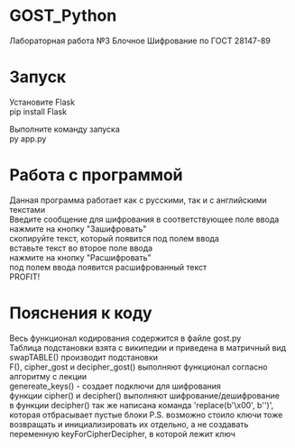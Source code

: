 # GOST_Python
Лабораторная работа №3 Блочное Шифрование по ГОСТ 28147-89

# Запуск
Установите Flask  
pip install Flask

Выполните команду запуска  
py app.py

# Работа с программой

Данная программа работает как с русскими, так и с английскими текстами  
Введите сообщение для шифрования в соответствующее поле ввода  
нажмите на кнопку "Зашифровать"    
скопируйте текст, который появится под полем ввода  
вставьте текст во второе поле ввода  
нажмите на кнопку "Расшифровать"  
под полем ввода появится расшифрованный текст  
PROFIT!  

# Пояснения к коду
Весь функционал кодирования содержится в файле gost.py  
Таблица подстановки взята с википедии и приведена в матричный вид  
swapTABLE() производит подстановки  
F(), cipher_gost и decipher_gost() выполняют функционал согласно алгоритму с лекции  
genereate_keys() - создает подключи для шифрования  
функции cipher() и decipher() выполняют шифрование/дешифрование  
в функции decipher() так же написана команда 'replace(b'\x00', b'')', которая отбрасывает пустые блоки
P.S. возможно стоило ключи тоже возвращать и инициализировать их отдельно, а не создавать переменную keyForCipherDecipher, в которой лежит ключ
